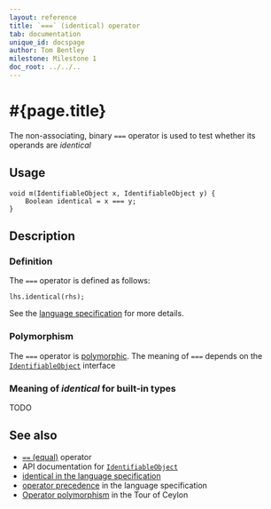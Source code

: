 ```yaml
---
layout: reference
title: `===` (identical) operator
tab: documentation
unique_id: docspage
author: Tom Bentley
milestone: Milestone 1
doc_root: ../../..
---
```


# #{page.title}

The non-associating, binary `===` operator is used to test whether its operands 
are *identical*

## Usage 

    void m(IdentifiableObject x, IdentifiableObject y) {
        Boolean identical = x === y;
    }

## Description

### Definition 

The `===` operator is defined as follows:

<!-- no-check -->
    lhs.identical(rhs);

See the [language specification](#{page.doc_root}/#{site.urls.spec_relative}#equalitycomparison) for more details.

### Polymorphism

The `===` operator is [polymorphic](#{page.doc_root}/reference/operator/operator-polymorphism). 
The meaning of `===` depends on the 
[`IdentifiableObject`](#{page.doc_root}/api/ceylon/language/class_IdentifiableObject.html) interface

### Meaning of *identical* for built-in types

TODO

## See also

* [`==` (equal)](../equal) operator
* API documentation for [`IdentifiableObject`](#{page.doc_root}/api/ceylon/language/class_IdentifiableObject.html)
* [identical in the language specification](#{page.doc_root}/#{site.urls.spec_relative}#equalitycomparison)
* [operator precedence](#{page.doc_root}/#{site.urls.spec_relative}#operatorprecedence) in the 
  language specification
* [Operator polymorphism](#{page.doc_root}/tour/language-module/#operator_polymorphism) 
  in the Tour of Ceylon
